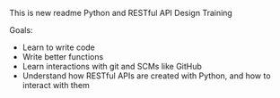 This is new readme
Python and RESTful API Design Training

Goals:
- Learn to write code
- Write better functions
- Learn interactions with git and SCMs like GitHub
- Understand how RESTful APIs are created with Python, and how to interact with them


